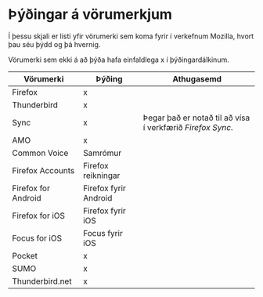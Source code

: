 # Þýðingar á vörumerkjum

Í þessu skjali er listi yfir vörumerki sem koma fyrir í verkefnum Mozilla, hvort þau séu þýdd og þá hvernig.

Vörumerki sem ekki á að þýða hafa einfaldlega x í þýðingardálkinum.

| Vörumerki        | Þýðing     | Athugasemd |
| ------------- |-------------|-------------|
| Firefox| x ||
| Thunderbird| x ||
| Sync| x |Þegar það er notað til að vísa í verkfærið _Firefox Sync_.|
| AMO| x ||
| Common Voice| Samrómur ||
| Firefox Accounts| Firefox reikningar ||
| Firefox for Android| Firefox fyrir Android ||
| Firefox for iOS| Firefox fyrir iOS ||
| Focus for iOS| Focus fyrir iOS ||
| Pocket| x ||
| SUMO| x ||
| Thunderbird.net| x ||
